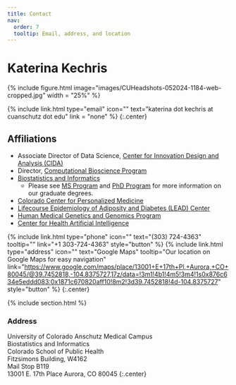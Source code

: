 ```yaml
---
title: Contact
nav:
  order: 7
  tooltip: Email, address, and location
---
```


# Katerina Kechris

{%
  include figure.html
  image="images/CUHeadshots-052024-1184-web-cropped.jpg"
  width = "25%"
%}

{%
  include link.html
  type="email"
  icon=""
  text="katerina dot kechris at cuanschutz dot edu"
  link = "none"
%}
{:.center}

## Affiliations 

+ Associate Director of Data Science, [Center for Innovation Design and Analysis (CIDA)](https://coloradosph.cuanschutz.edu/research-and-practice/centers-programs/cida)
+ Director, [Computational Bioscience Program](https://www.cuanschutz.edu/graduate-programs/computational-bioscience/home)
+ [Biostatistics and Informatics](http://www.ucdenver.edu/academics/colleges/PublicHealth/Academics/departments/Biostatistics/Pages/welcome.aspx)
  + Please see [MS Program](http://www.ucdenver.edu/academics/colleges/PublicHealth/Academics/departments/Biostatistics/Academics/Pages/MSBIOS.aspx) and [PhD Program](http://www.ucdenver.edu/academics/colleges/PublicHealth/Academics/departments/Biostatistics/Academics/Pages/PhDBIOS.aspx) for more information on our graduate degrees.
+ [Colorado Center for Personalized Medicine](https://www.cobiobank.org/)
+ [Lifecourse Epidemiology of Adiposity and Diabetes (LEAD) Center](https://coloradosph.cuanschutz.edu/research-and-practice/centers-programs/lead)
+ [Human Medical Genetics and Genomics Program](https://www.cuanschutz.edu/graduate-programs/human-medical-genetics-and-genomics/home)
+ [Center for Health Artificial Intelligence](https://medschool.cuanschutz.edu/ai)

{%
  include link.html
  type="phone"
  icon=""
  text="(303) 724-4363"
  tooltip=""
  link="+1 303-724-4363"
  style="button"
%}
{%
  include link.html
  type="address"
  icon=""
  text="Google Maps"
  tooltip="Our location on Google Maps for easy navigation"
  link="https://www.google.com/maps/place/13001+E+17th+Pl,+Aurora,+CO+80045/@39.7452818,-104.8375727,17z/data=!3m1!4b1!4m5!3m4!1s0x876c634e5eddd083:0x1871c670820aff10!8m2!3d39.7452818!4d-104.8375727"
  style="button"
%}
{:.center}

{% include section.html %}

### Address

University of Colorado Anschutz Medical Campus<br>
Biostatistics and Informatics<br>
Colorado School of Public Health<br>
Fitzsimons Building, W4162<br>
Mail Stop B119<br>
13001 E. 17th Place Aurora, CO 80045
{:.center}
